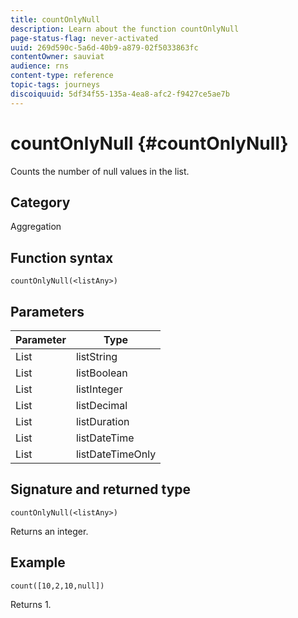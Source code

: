 ```yaml
---
title: countOnlyNull
description: Learn about the function countOnlyNull
page-status-flag: never-activated
uuid: 269d590c-5a6d-40b9-a879-02f5033863fc
contentOwner: sauviat
audience: rns
content-type: reference
topic-tags: journeys
discoiquuid: 5df34f55-135a-4ea8-afc2-f9427ce5ae7b
---
```


# countOnlyNull {#countOnlyNull}

Counts the number of null values in the list.

## Category

Aggregation

## Function syntax

`countOnlyNull(<listAny>)`

## Parameters

| Parameter | Type             |
|-----------|------------------|
| List      | listString       |
| List      | listBoolean      |
| List      | listInteger      |
| List      | listDecimal      |
| List      | listDuration     |
| List      | listDateTime     |
| List      | listDateTimeOnly |

## Signature and returned type

`countOnlyNull(<listAny>)`

Returns an integer.

## Example

`count([10,2,10,null])`

Returns 1.
